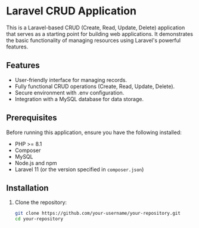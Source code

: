 # Laravel CRUD Application

This is a Laravel-based CRUD (Create, Read, Update, Delete) application that serves as a starting point for building web applications. It demonstrates the basic functionality of managing resources using Laravel's powerful features.

## Features

- User-friendly interface for managing records.
- Fully functional CRUD operations (Create, Read, Update, Delete).
- Secure environment with .env configuration.
- Integration with a MySQL database for data storage.

## Prerequisites

Before running this application, ensure you have the following installed:

- PHP >= 8.1
- Composer
- MySQL
- Node.js and npm
- Laravel 11 (or the version specified in `composer.json`)

## Installation

1. Clone the repository:
   ```bash
   git clone https://github.com/your-username/your-repository.git
   cd your-repository
